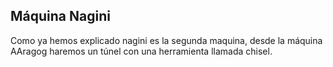 ## Máquina Nagini
Como ya hemos explicado nagini es la segunda maquina, desde la máquina AAragog haremos un túnel con una herramienta llamada chisel.
